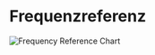 # Frequenzreferenz

![Frequency Reference Chart](../img/Frequency%20Reference%20Chart%202020-12-18.png)
